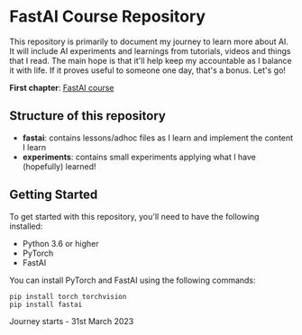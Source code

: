 # FastAI Course Repository

This repository is primarily to document my journey to learn more about AI. It will include AI experiments and learnings from tutorials, videos and things that I read.
The main hope is that it'll help keep my accountable as I balance it with life. If it proves useful to someone one day, that's a bonus. Let's go!

**First chapter**: [FastAI course](https://course.fast.ai/)


## Structure of this repository
- **fastai**: contains lessons/adhoc files as I learn and implement the content I learn
- **experiments**: contains small experiments applying what I have (hopefully) learned!

## Getting Started

To get started with this repository, you'll need to have the following installed:

- Python 3.6 or higher
- PyTorch
- FastAI

You can install PyTorch and FastAI using the following commands:

```
pip install torch torchvision
pip install fastai
```

Journey starts - 31st March 2023